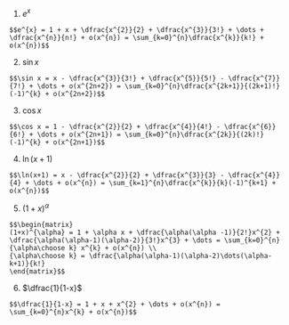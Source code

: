 1. $e^{x}$
```spoiler-markdown
$$e^{x} = 1 + x + \dfrac{x^{2}}{2} + \dfrac{x^{3}}{3!} + \dots + \dfrac{x^{n}}{n!} + o(x^{n}) = \sum_{k=0}^{n}\dfrac{x^{k}}{k!} + o(x^{n})$$
```
2. $\sin x$
```spoiler-markdown
$$\sin x = x - \dfrac{x^{3}}{3!} + \dfrac{x^{5}}{5!} - \dfrac{x^{7}}{7!} + \dots + o(x^{2n+2}) = \sum_{k=0}^{n}\dfrac{x^{2k+1}}{(2k+1)!}(-1)^{k} + o(x^{2n+2})$$
```
3. $\cos x$
```spoiler-markdown
$$\cos x = 1 - \dfrac{x^{2}}{2} + \dfrac{x^{4}}{4!} - \dfrac{x^{6}}{6!} + \dots + o(x^{2n+1}) = \sum_{k=0}^{n}\dfrac{x^{2k}}{(2k)!}(-1)^{k} + o(x^{2n+1})$$
```
4. $\ln(x+1)$
```spoiler-markdown
$$\ln(x+1) = x - \dfrac{x^{2}}{2} + \dfrac{x^{3}}{3} - \dfrac{x^{4}}{4} + \dots + o(x^{n}) = \sum_{k=1}^{n}\dfrac{x^{k}}{k}(-1)^{k+1} + o(x^{n})$$
```
5. $(1+x)^{\alpha}$
```spoiler-markdown
$$\begin{matrix}
(1+x)^{\alpha} = 1 + \alpha x + \dfrac{\alpha(\alpha -1)}{2!}x^{2} + \dfrac{\alpha(\alpha-1)(\alpha-2)}{3!}x^{3} + \dots = \sum_{k=0}^{n} {\alpha\choose k} x^{k} + o(x^{n}) \\
{\alpha\choose k} = \dfrac{\alpha(\alpha-1)(\alpha-2)\dots(\alpha-k+1)}{k!}
\end{matrix}$$
```
6. $\dfrac{1}{1-x}$
```spoiler-markdown
$$\dfrac{1}{1-x} = 1 + x + x^{2} + \dots + o(x^{n}) = \sum_{k=0}^{n}x^{k} + o(x^{n})$$
```
